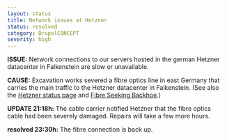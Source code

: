 ```yaml
---
layout: status
title: Network issues at Hetzner
status: resolved
category: DrupalCONCEPT
severity: high
---
```

<p><strong>ISSUE:</strong> Network connections to our servers hosted in the german Hetzner datacenter in Falkenstein are slow or unavailable.</p>
<p><strong>CAUSE:</strong> Excavation works severed a fibre optics line in east Germany that carries the main traffic to the Hetzner datacenter in Falkenstein. (See also the&nbsp;<a href="http://www.hetzner-status.de/en.html#98">Hetzner status page</a>&nbsp;and <a href="http://www.urbandictionary.com/define.php?term=Fiber%20Seeking%20Backhoe&amp;defid=5694118">Fibre Seeking Backhoe</a>.)</p>
<p><strong>UPDATE 21:18h:</strong> The cable carrier notified Hetzner that the fibre optics cable had been severely damaged. Repairs will take a few more hours.</p>
<p><strong>resolved 23:30h:</strong> The fibre connection is back up.</p>
